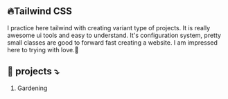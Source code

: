 ## 🔥Tailwind CSS

I practice here tailwind with creating variant type of projects. It is really awesome ui tools and easy to understand. It's configuration system, pretty small classes are good to forward fast creating a website. I am impressed here to trying with love.🥰

## 📃 projects ⤵️

1. Gardening

